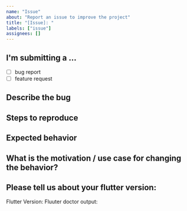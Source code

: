 ```yaml
---
name: "Issue"
about: "Report an issue to improve the project"
title: "[Issue]: "
labels: ["issue"]
assignees: []
---
```


## I'm submitting a ...

- [ ] bug report
- [ ] feature request

## Describe the bug

## Steps to reproduce

## Expected behavior

## What is the motivation / use case for changing the behavior?

## Please tell us about your flutter version:

Flutter Version: 
Fluuter doctor output:

